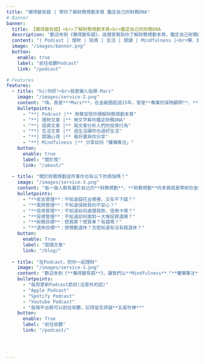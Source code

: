 ```yaml
---
title: "懶得變有錢 | 帶你了解財務規劃本質 鑑定自己的財務DNA"
# Banner
banner:
  title: 【懶得變有錢】<br>了解財務規劃本質<br>鑑定自己的財務DNA
  description: "歡迎來到《懶得變有錢》，這裡是幫助你了解財務規劃本質，鑑定自己財務DNA的網站，讓我們以Mindfulness「慵懶專注」的思維，陪你活在當下，一起理解財務規劃的本質並討論收支問題｜投資想法｜生活心得｜讀書感想。你有理財常見的迷思嗎？，留言給我，我都會在節目中分享！"
  content: "| Podcast | 理財 | 投資 | 生活 | 閱讀 | Mindfulness |<br>懶．是一種思維模式<br>用乘法的效率，解決加法的事情<br>懶．是一種生活方式<br>用專注體驗當下，迎接一直來的未來"
  image: "/images/banner.png"
  button:
    enable: true
    label: "前往收聽Podcast"
    link: "/podcast"

# Features
features:
  - title: "hi!你好!<br>我是懶人指標-Mars"
    image: "/images/service-2.png"
    content: "嗨，我是***Mars***，在金融圈超過15年，曾是**專業的保險顧問**、**全職交易人**、**獨立財務顧問**外，也是現任**金融科技新創C.E.O.**。職業生涯涵蓋了從金融服務到科技新創的廣闊範疇，我喜愛閱讀，也非常懶惰，所以我追求高效率工作與理財的方法，並將這些方法落實在職場與生活當中讓自己可以更懶一些。"
    bulletpoints:
      - "**| Podcast |** 用聲音陪你理解財務規劃本質"
      - "**| 理財文章 |** 用文字幫你鑑定財務DNA"
      - "**| 投資文章 |** 寫文章分析人們的投資行為"
      - "**| 生活文章 |** 過生活讓你也過好生活"
      - "**| 閱讀心得 |** 看好書與你分享"
      - "**| Mindfulness |** 分享如何「慵懶專注」"
    button:
      enable: true
      label: "關於我"
      link: "/about/"  
  
  - title: "關於財務規劃這件事你也有以下的煩惱嗎？"
    image: "/images/service-3.png"
    content: "每一個人都有屬於自己的**財務規劃**，**財務規劃**的本質就是帶給你金錢與生活上的平衡。然而，每個人雖然都有共同的需求——錢，但其實**每個人的財務DNA完全不同**，每個人對於錢的概念與財務決策完全不同，而產生出不同的財務結果，你也有以下的煩惱嗎?。"
    bulletpoints:
      - "**收支管理**：不知道錢花去哪裡，又存不下錢？"
      - "**風險管理**：不知道保險買的不安心？"
      - "**信用管理**：不知道如何處理貸款、信用卡債？"
      - "**投資管理**：不知道如何面對一大堆投資選擇？"
      - "**財務目標**：想買房？想買車？有錢嗎？"
      - "**退休目標**：想規劃退休？怎麼知道有沒有錢退休？"
    button:
      enable: True
      label: "閱讀文章"
      link: "/blog/"
    
  - title: "在Podcast，陪你一起理財"
    image: "/images/service-1.png"
    content: "歡迎來到《**懶得變有錢**》，讓我們以**Mindfulness**「**慵懶專注**」的思維，陪你活在當下，一起理解財務規劃的本質。一起討論收支問題｜投資想法｜生活心得｜讀書感想｜你有理財常見的迷思嗎？，**留言給我**，我都會在節目中分享！"
    bulletpoints:
      - "每周更新Podcast節目(沒意外的話)"
      - "Apple Podcast"
      - "Spotify Podcast"
      - "Youtube Podcast"
      - "每個平台都可以前往收聽，記得留言評論**五星吹捧**"
    button:
      enable: True
      label: "前往收聽"
      link: "/podcast/"




---
```

